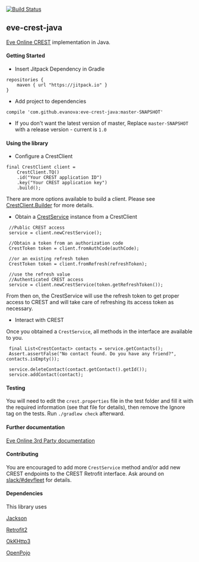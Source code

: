 [![Build Status](https://travis-ci.org/evanova/eve-crest-java.svg?branch=master)](https://travis-ci.org/evanova/eve-crest-java)

## eve-crest-java

[Eve Online CREST](https://eveonline-third-party-documentation.readthedocs.org/en/latest/crest/index.html) implementation in Java.


#### Getting Started

* Insert Jitpack Dependency in Gradle
```
repositories {
    maven { url "https://jitpack.io" }
}
```

* Add project to dependencies
```
compile 'com.github.evanova:eve-crest-java:master-SNAPSHOT'
```
* If you don't want the latest version of master, Replace `master-SNAPSHOT` with a release version - current is `1.0`

#### Using the library

* Configure a CrestClient
```
final CrestClient client =
    CrestClient.TQ()
    .id("Your CREST application ID")
    .key("Your CREST application key")
    .build();

```

There are more options available to build a client. Please see [CrestClient.Builder](https://github.com/evanova/eve-crest-java/blob/master/retrofit/src/main/java/org/devfleet/crest/retrofit/CrestClient.java) for more details.

* Obtain a [CrestService](https://github.com/evanova/eve-crest-java/blob/master/api/src/main/java/org/devfleet/crest/CrestService.java) instance from a CrestClient
```
 //Public CREST access
 service = client.newCrestService();
 
 //Obtain a token from an authorization code 
 CrestToken token = client.fromAuthCode(authCode);
 
 //or an existing refresh token
 CrestToken token = client.fromRefresh(refreshToken);
 
 //use the refresh value
 //Authenticated CREST access
 service = client.newCrestService(token.getRefreshToken());
```

From then on, the CrestService will use the refresh token to get proper access to CREST and will take care of refreshing its access token as necessary.

* Interact with CREST

Once you obtained a `CrestService`, all methods in the interface are available to you.
```
 final List<CrestContact> contacts = service.getContacts();
 Assert.assertFalse("No contact found. Do you have any friend?", contacts.isEmpty());

 service.deleteContact(contact.getContact().getId());
 service.addContact(contact);
```


#### Testing
You will need to edit the `crest.properties` file in the test folder and fill it with the required information (see that file for details), then remove the Ignore tag on the tests. Run `./gradlew check` afterward.


#### Further documentation
[Eve Online 3rd Party documentation](https://eveonline-third-party-documentation.readthedocs.org/en/latest/)

#### Contributing

You are encouraged to add more `CrestService` method and/or add new CREST endpoints to the CREST Retrofit interface.
Ask around on [slack/#devfleet](https://tweetfleet.slack.com/messages/devfleet/) for details.

#### Dependencies

This library uses

[Jackson](https://github.com/FasterXML/jackson-core)

[Retrofit2](https://square.github.io/retrofit/)

[OkKHttp3](https://github.com/square/okhttp)

[OpenPojo](https://github.com/oshoukry/openpojo)
